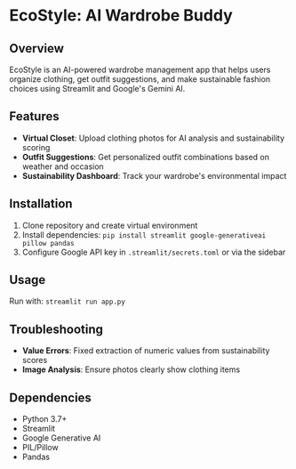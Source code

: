 # EcoStyle: AI Wardrobe Buddy

## Overview
EcoStyle is an AI-powered wardrobe management app that helps users organize clothing, get outfit suggestions, and make sustainable fashion choices using Streamlit and Google's Gemini AI.

## Features
- **Virtual Closet**: Upload clothing photos for AI analysis and sustainability scoring
- **Outfit Suggestions**: Get personalized outfit combinations based on weather and occasion
- **Sustainability Dashboard**: Track your wardrobe's environmental impact

## Installation
1. Clone repository and create virtual environment
2. Install dependencies: `pip install streamlit google-generativeai pillow pandas`
3. Configure Google API key in `.streamlit/secrets.toml` or via the sidebar

## Usage
Run with: `streamlit run app.py`
                                                          
## Troubleshooting
- **Value Errors**: Fixed extraction of numeric values from sustainability scores
- **Image Analysis**: Ensure photos clearly show clothing items

## Dependencies
- Python 3.7+
- Streamlit
- Google Generative AI
- PIL/Pillow
- Pandas
